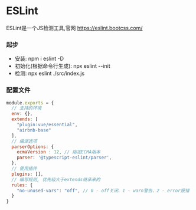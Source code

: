 # ESLint
ESLint是一个JS检测工具,官网 https://eslint.bootcss.com/

### 起步
 - 安装: npm i eslint -D
 - 初始化(根据命令行生成): npx eslint --init
 - 检测: npx eslint ./src/index.js

### 配置文件
```javascript
module.exports = {
  // 支持的环境
  env: {},
  extends: [
    "plugin:vue/essential",
    "airbnb-base"
  ],
  // 编译选项
  parserOptions: {
    ecmaVersion : 12, // 指定ECMA版本
    parser: '@typescript-eslint/parser',
  },
  // 使用插件
  plugins: [],
  // 编写规则, 优先级大于extends继承来的
  rules: {
    "no-unused-vars": "off", // 0 - off关闭、1 - warn警告、2 - error报错
  }
}
```